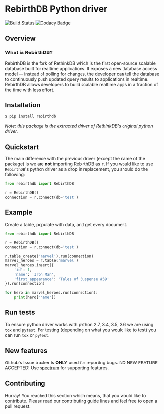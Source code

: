 # RebirthDB Python driver
[![Build Status](https://travis-ci.org/RebirthDB/rebirthdb-python.svg?branch=master)](https://travis-ci.org/RebirthDB/rebirthdb-python) [![Codacy Badge](https://api.codacy.com/project/badge/Grade/2b5231a6f90a4a1ba2fc795f8466bbe4)](https://www.codacy.com/app/RebirthDB/rebirthdb-python?utm_source=github.com&amp;utm_medium=referral&amp;utm_content=RebirthDB/rebirthdb-python&amp;utm_campaign=Badge_Grade)

## Overview

### What is RebirthDB?
RebirthDB is the fork of RethinkDB which is the first open-source scalable database built for realtime applications. It exposes a new database access model -- instead of polling for changes, the developer can tell the database to continuously push updated query results to applications in realtime. RebirthDB allows developers to build scalable realtime apps in a fraction of the time with less effort.

## Installation
```bash
$ pip install rebirthdb
```
*Note: this package is the extracted driver of RethinkDB's original python driver.*

## Quickstart
The main difference with the previous driver (except the name of the package) is we are **not** importing RebirthDB as `r`. If you would like to use `RebirthDB`'s python driver as a drop in replacement, you should do the following:

```python
from rebirthdb import RebirthDB

r = RebirthDB()
connection = r.connect(db='test')
```

## Example
Create a table, populate with data, and get every document.

```python
from rebirthdb import RebirthDB

r = RebirthDB()
connection = r.connect(db='test')

r.table_create('marvel').run(connection)
marvel_heroes = r.table('marvel')
marvel_heroes.insert({
    'id': 1,
    'name': 'Iron Man',
    'first_appearance': 'Tales of Suspense #39'
}).run(connection)

for hero in marvel_heroes.run(connection):
    print(hero['name'])
```

## Run tests
To ensure python driver works with python 2.7, 3.4, 3.5, 3.6 we are using `tox` and `pytest`. For testing (depending on what you would like to test) you can run `tox` or `pytest`.

## New features
Github's Issue tracker is **ONLY** used for reporting bugs. NO NEW FEATURE ACCEPTED! Use [spectrum](https://spectrum.chat/rebirthdb) for supporting features.

## Contributing
Hurray! You reached this section which means, that you would like to contribute. Please read our contributing guide lines and feel free to open a pull request.
